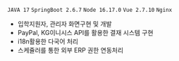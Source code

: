 ```JAVA 17``` ```SpringBoot 2.6.7``` ```Node 16.17.0``` ```Vue 2.7.10``` ```Nginx```

- 입학지원자, 관리자 화면구현 및 개발
- PayPal, KG이니시스 API를 활용한 결재 시스템 구현
- i18n활용한 다국어 처리
- 스케쥴러를 통한 외부 ERP 권한 연동처리